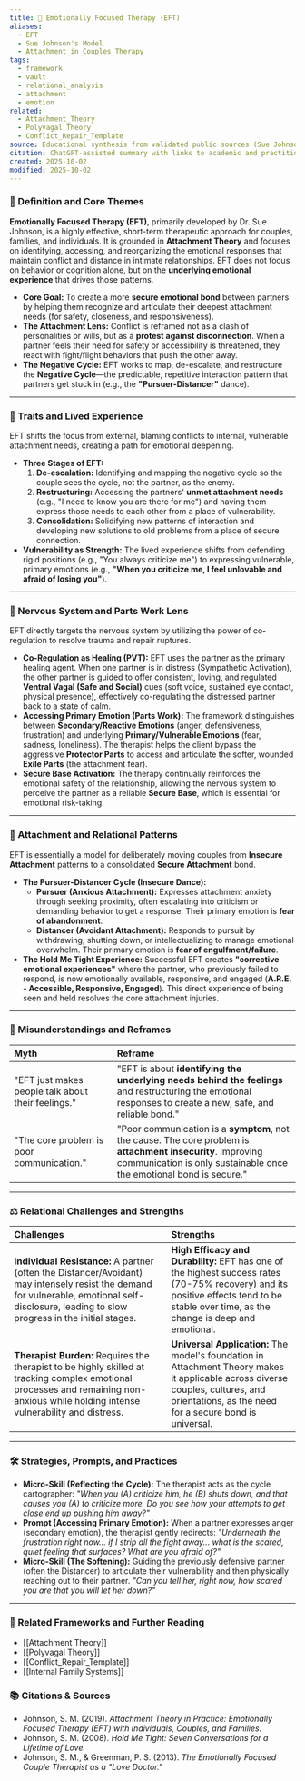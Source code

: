```yaml
---
title: 💖 Emotionally Focused Therapy (EFT)
aliases:
  - EFT
  - Sue Johnson's Model
  - Attachment_in_Couples_Therapy
tags:
  - framework
  - vault
  - relational_analysis
  - attachment
  - emotion
related:
  - Attachment_Theory
  - Polyvagal Theory
  - Conflict_Repair_Template
source: Educational synthesis from validated public sources (Sue Johnson's model)
citation: ChatGPT-assisted summary with links to academic and practitioner materials
created: 2025-10-02
modified: 2025-10-02
---
```


<!-- @format -->

### 🧩 Definition and Core Themes

**Emotionally Focused Therapy (EFT)**, primarily developed by Dr. Sue Johnson, is a highly effective, short-term therapeutic approach for couples, families, and individuals. It is grounded in **Attachment Theory** and focuses on identifying, accessing, and reorganizing the emotional responses that maintain conflict and distance in intimate relationships. EFT does not focus on behavior or cognition alone, but on the **underlying emotional experience** that drives those patterns.

- **Core Goal:** To create a more **secure emotional bond** between partners by helping them recognize and articulate their deepest attachment needs (for safety, closeness, and responsiveness).
- **The Attachment Lens:** Conflict is reframed not as a clash of personalities or wills, but as a **protest against disconnection**. When a partner feels their need for safety or accessibility is threatened, they react with fight/flight behaviors that push the other away.
- **The Negative Cycle:** EFT works to map, de-escalate, and restructure the **Negative Cycle**—the predictable, repetitive interaction pattern that partners get stuck in (e.g., the **"Pursuer-Distancer"** dance).

---

### 🌿 Traits and Lived Experience

EFT shifts the focus from external, blaming conflicts to internal, vulnerable attachment needs, creating a path for emotional deepening.

- **Three Stages of EFT:**
  1.  **De-escalation:** Identifying and mapping the negative cycle so the couple sees the cycle, not the partner, as the enemy.
  2.  **Restructuring:** Accessing the partners' **unmet attachment needs** (e.g., "I need to know you are there for me") and having them express those needs to each other from a place of vulnerability.
  3.  **Consolidation:** Solidifying new patterns of interaction and developing new solutions to old problems from a place of secure connection.
- **Vulnerability as Strength:** The lived experience shifts from defending rigid positions (e.g., "You always criticize me") to expressing vulnerable, primary emotions (e.g., **"When you criticize me, I feel unlovable and afraid of losing you"**).

---

### 🧠 Nervous System and Parts Work Lens

EFT directly targets the nervous system by utilizing the power of co-regulation to resolve trauma and repair ruptures.

- **Co-Regulation as Healing (PVT):** EFT uses the partner as the primary healing agent. When one partner is in distress (Sympathetic Activation), the other partner is guided to offer consistent, loving, and regulated **Ventral Vagal (Safe and Social)** cues (soft voice, sustained eye contact, physical presence), effectively co-regulating the distressed partner back to a state of calm.
- **Accessing Primary Emotion (Parts Work):** The framework distinguishes between **Secondary/Reactive Emotions** (anger, defensiveness, frustration) and underlying **Primary/Vulnerable Emotions** (fear, sadness, loneliness). The therapist helps the client bypass the aggressive **Protector Parts** to access and articulate the softer, wounded **Exile Parts** (the attachment fear).
- **Secure Base Activation:** The therapy continually reinforces the emotional safety of the relationship, allowing the nervous system to perceive the partner as a reliable **Secure Base**, which is essential for emotional risk-taking.

---

### 💞 Attachment and Relational Patterns

EFT is essentially a model for deliberately moving couples from **Insecure Attachment** patterns to a consolidated **Secure Attachment** bond.

- **The Pursuer-Distancer Cycle (Insecure Dance):**
  - **Pursuer (Anxious Attachment):** Expresses attachment anxiety through seeking proximity, often escalating into criticism or demanding behavior to get a response. Their primary emotion is **fear of abandonment**.
  - **Distancer (Avoidant Attachment):** Responds to pursuit by withdrawing, shutting down, or intellectualizing to manage emotional overwhelm. Their primary emotion is **fear of engulfment/failure**.
- **The Hold Me Tight Experience:** Successful EFT creates **"corrective emotional experiences"** where the partner, who previously failed to respond, is now emotionally available, responsive, and engaged (**A.R.E. - Accessible, Responsive, Engaged**). This direct experience of being seen and held resolves the core attachment injuries.

---

### 🔄 Misunderstandings and Reframes

| Myth                                               | Reframe                                                                                                                                                                             |
| :------------------------------------------------- | :---------------------------------------------------------------------------------------------------------------------------------------------------------------------------------- |
| "EFT just makes people talk about their feelings." | "EFT is about **identifying the underlying needs behind the feelings** and restructuring the emotional responses to create a new, safe, and reliable bond."                         |
| "The core problem is poor communication."          | "Poor communication is a **symptom**, not the cause. The core problem is **attachment insecurity**. Improving communication is only sustainable once the emotional bond is secure." |

---

### ⚖️ Relational Challenges and Strengths

| Challenges                                                                                                                                                                                     | Strengths                                                                                                                                                                                  |
| :--------------------------------------------------------------------------------------------------------------------------------------------------------------------------------------------- | :----------------------------------------------------------------------------------------------------------------------------------------------------------------------------------------- |
| **Individual Resistance:** A partner (often the Distancer/Avoidant) may intensely resist the demand for vulnerable, emotional self-disclosure, leading to slow progress in the initial stages. | **High Efficacy and Durability:** EFT has one of the highest success rates (70-75% recovery) and its positive effects tend to be stable over time, as the change is deep and emotional.    |
| **Therapist Burden:** Requires the therapist to be highly skilled at tracking complex emotional processes and remaining non-anxious while holding intense vulnerability and distress.          | **Universal Application:** The model's foundation in Attachment Theory makes it applicable across diverse couples, cultures, and orientations, as the need for a secure bond is universal. |

---

### 🛠️ Strategies, Prompts, and Practices

- **Micro-Skill (Reflecting the Cycle):** The therapist acts as the cycle cartographer: _"When you (A) criticize him, he (B) shuts down, and that causes you (A) to criticize more. Do you see how your attempts to get close end up pushing him away?"_
- **Prompt (Accessing Primary Emotion):** When a partner expresses anger (secondary emotion), the therapist gently redirects: _"Underneath the frustration right now... if I strip all the fight away... what is the scared, quiet feeling that surfaces? What are you afraid of?"_
- **Micro-Skill (The Softening):** Guiding the previously defensive partner (often the Distancer) to articulate their vulnerability and then physically reaching out to their partner. _"Can you tell her, right now, how scared you are that you will let her down?"_

---

### 🔗 Related Frameworks and Further Reading

- [[Attachment Theory]]
- [[Polyvagal Theory]]
- [[Conflict_Repair_Template]]
- [[Internal Family Systems]]

### 📚 Citations & Sources

- Johnson, S. M. (2019). _Attachment Theory in Practice: Emotionally Focused Therapy (EFT) with Individuals, Couples, and Families._
- Johnson, S. M. (2008). _Hold Me Tight: Seven Conversations for a Lifetime of Love._
- Johnson, S. M., & Greenman, P. S. (2013). _The Emotionally Focused Couple Therapist as a "Love Doctor."_
